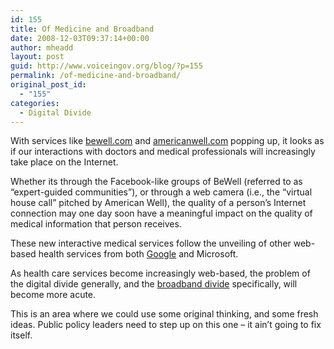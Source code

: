 ```yaml
---
id: 155
title: Of Medicine and Broadband
date: 2008-12-03T09:37:14+00:00
author: mheadd
layout: post
guid: http://www.voiceingov.org/blog/?p=155
permalink: /of-medicine-and-broadband/
original_post_id:
  - "155"
categories:
  - Digital Divide
---
```

With services like <a href="http://www.bewell.com/" target="_blank">bewell.com</a> and <a href="http://www.americanwell.com/index.html" target="_blank">americanwell.com</a> popping up, it looks as if our interactions with doctors and medical professionals will increasingly take place on the Internet.

Whether its through the Facebook-like groups of BeWell (referred to as &#8220;expert-guided communities&#8221;), or through a web camera (i.e., the &#8220;virtual house call&#8221; pitched by American Well), the quality of a person&#8217;s Internet connection may one day soon have a meaningful impact on the quality of medical information that person receives.

These new interactive medical services follow the unveiling of other web-based health services from both <a href="http://www.google.com/intl/en-US/health/about/index.html" target="_blank">Google</a> and Microsoft.

As health care services become increasingly web-based, the problem of the digital divide generally, and the <a href="http://www.pewinternet.org/PPF/r/220/report_display.asp" target="_blank">broadband divide</a> specifically, will become more acute.

This is an area where we could use some original thinking, and some fresh ideas. Public policy leaders need to step up on this one &#8211; it ain&#8217;t going to fix itself.